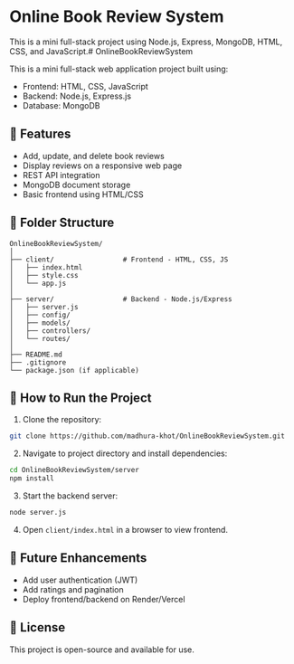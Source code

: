 # Online Book Review System


This is a mini full-stack project using Node.js, Express, MongoDB, HTML, CSS, and JavaScript.# OnlineBookReviewSystem

This is a mini full-stack web application project built using:

- Frontend: HTML, CSS, JavaScript
- Backend: Node.js, Express.js
- Database: MongoDB

## 🔧 Features

- Add, update, and delete book reviews
- Display reviews on a responsive web page
- REST API integration
- MongoDB document storage
- Basic frontend using HTML/CSS

## 📁 Folder Structure

```
OnlineBookReviewSystem/
│
├── client/                 # Frontend - HTML, CSS, JS
│   ├── index.html
│   ├── style.css
│   └── app.js
│
├── server/                 # Backend - Node.js/Express
│   ├── server.js
│   ├── config/
│   ├── models/
│   ├── controllers/
│   └── routes/
│
├── README.md
├── .gitignore
└── package.json (if applicable)
```

## 🚀 How to Run the Project

1. Clone the repository:
```bash
git clone https://github.com/madhura-khot/OnlineBookReviewSystem.git
```

2. Navigate to project directory and install dependencies:
```bash
cd OnlineBookReviewSystem/server
npm install
```

3. Start the backend server:
```bash
node server.js
```

4. Open `client/index.html` in a browser to view frontend.

## 🔮 Future Enhancements

- Add user authentication (JWT)
- Add ratings and pagination
- Deploy frontend/backend on Render/Vercel

## 📝 License

This project is open-source and available for use.
